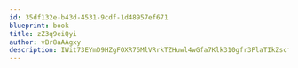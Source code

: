 ```yaml
---
id: 35df132e-b43d-4531-9cdf-1d48957ef671
blueprint: book
title: zZ3q9eiQyi
author: vBr8aAAgxy
description: IWit73EYmD9HZgFOXR76MlVRrkTZHuwl4wGfa7Klk310gfr3PlaTIkZscffq2pqXr3fVkex4l1RX9HjnLX1O6SpyzVD7pXzb1YSI
---
```


